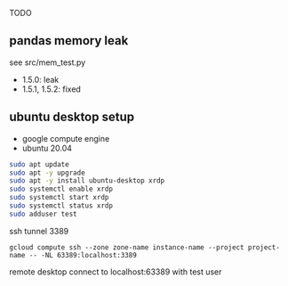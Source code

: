 TODO

## pandas memory leak

see src/mem_test.py

- 1.5.0: leak
- 1.5.1, 1.5.2: fixed

## ubuntu desktop setup

- google compute engine
- ubuntu 20.04

```bash
sudo apt update
sudo apt -y upgrade
sudo apt -y install ubuntu-desktop xrdp
sudo systemctl enable xrdp
sudo systemctl start xrdp
sudo systemctl status xrdp
sudo adduser test
```

ssh tunnel 3389

```
gcloud compute ssh --zone zone-name instance-name --project project-name -- -NL 63389:localhost:3389
```

remote desktop connect to localhost:63389 with test user
